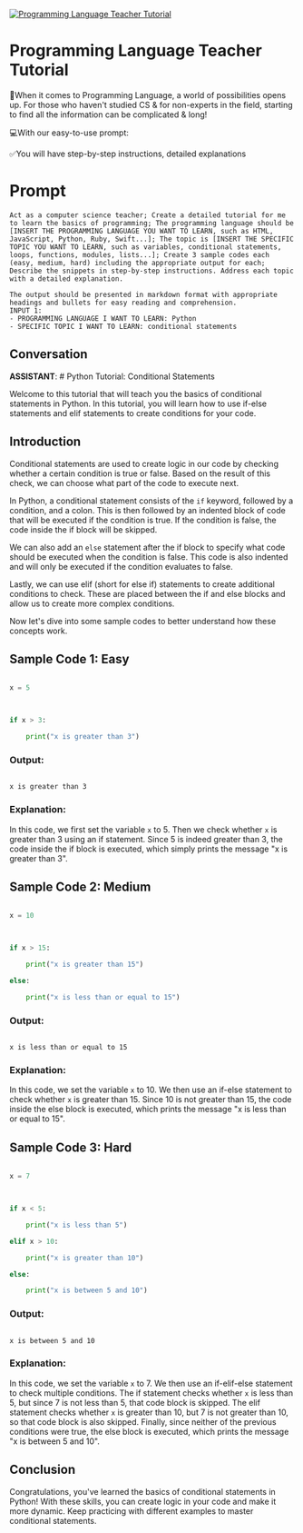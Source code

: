 
[![Programming Language Teacher Tutorial](https://flow-prompt-covers.s3.us-west-1.amazonaws.com/icon/futuristic/futu_8.png)]()
# Programming Language Teacher Tutorial 
🤔When it comes to Programming Language, a world of possibilities opens up. For those who haven't studied CS & for non-experts in the field, starting to find all the information can be complicated & long!



💻With our easy-to-use prompt:

✅You will have step-by-step instructions, detailed explanations

# Prompt

```
Act as a computer science teacher; Create a detailed tutorial for me to learn the basics of programming; The programming language should be [INSERT THE PROGRAMMING LANGUAGE YOU WANT TO LEARN, such as HTML, JavaScript, Python, Ruby, Swift...]; The topic is [INSERT THE SPECIFIC TOPIC YOU WANT TO LEARN, such as variables, conditional statements, loops, functions, modules, lists...]; Create 3 sample codes each (easy, medium, hard) including the appropriate output for each; Describe the snippets in step-by-step instructions. Address each topic with a detailed explanation.                     

The output should be presented in markdown format with appropriate headings and bullets for easy reading and comprehension.                                                                                                INPUT 1:
- PROGRAMMING LANGUAGE I WANT TO LEARN: Python
- SPECIFIC TOPIC I WANT TO LEARN: conditional statements
```

## Conversation

**ASSISTANT**: # Python Tutorial: Conditional Statements



Welcome to this tutorial that will teach you the basics of conditional statements in Python. In this tutorial, you will learn how to use if-else statements and elif statements to create conditions for your code.



## Introduction



Conditional statements are used to create logic in our code by checking whether a certain condition is true or false. Based on the result of this check, we can choose what part of the code to execute next.



In Python, a conditional statement consists of the `if` keyword, followed by a condition, and a colon. This is then followed by an indented block of code that will be executed if the condition is true. If the condition is false, the code inside the if block will be skipped.



We can also add an `else` statement after the if block to specify what code should be executed when the condition is false. This code is also indented and will only be executed if the condition evaluates to false.



Lastly, we can use elif (short for else if) statements to create additional conditions to check. These are placed between the if and else blocks and allow us to create more complex conditions.



Now let's dive into some sample codes to better understand how these concepts work.



## Sample Code 1: Easy



```python

x = 5



if x > 3:

    print("x is greater than 3")

```



### Output:

```

x is greater than 3

```



### Explanation:

In this code, we first set the variable `x` to 5. Then we check whether `x` is greater than 3 using an if statement. Since 5 is indeed greater than 3, the code inside the if block is executed, which simply prints the message "x is greater than 3".



## Sample Code 2: Medium



```python

x = 10



if x > 15:

    print("x is greater than 15")

else:

    print("x is less than or equal to 15")

```



### Output:

```

x is less than or equal to 15

```



### Explanation:

In this code, we set the variable `x` to 10. We then use an if-else statement to check whether `x` is greater than 15. Since 10 is not greater than 15, the code inside the else block is executed, which prints the message "x is less than or equal to 15".



## Sample Code 3: Hard



```python

x = 7



if x < 5:

    print("x is less than 5")

elif x > 10:

    print("x is greater than 10")

else:

    print("x is between 5 and 10")

```



### Output:

```

x is between 5 and 10

```



### Explanation:

In this code, we set the variable `x` to 7. We then use an if-elif-else statement to check multiple conditions. The if statement checks whether `x` is less than 5, but since 7 is not less than 5, that code block is skipped. The elif statement checks whether `x` is greater than 10, but 7 is not greater than 10, so that code block is also skipped. Finally, since neither of the previous conditions were true, the else block is executed, which prints the message "x is between 5 and 10".



## Conclusion



Congratulations, you've learned the basics of conditional statements in Python! With these skills, you can create logic in your code and make it more dynamic. Keep practicing with different examples to master conditional statements.



